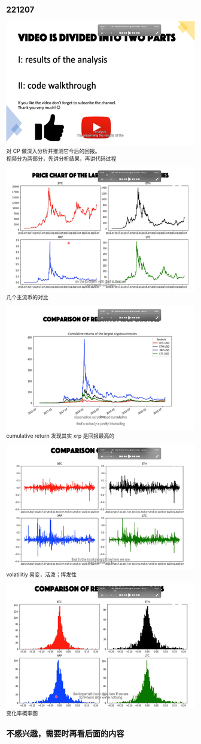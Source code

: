 ## 221207

<img src='./img/2022-12-07-10-13-34.png' height=333px></img>  
对 CP 做深入分析并推测它今后的回报。  
视频分为两部分，先讲分析结果，再讲代码过程

<img src='./img/2022-12-07-10-16-04.png' height=333px></img>  
几个主流币的对比

<img src='./img/2022-12-07-10-17-48.png' height=333px></img>  
cumulative return 发现其实 xrp 是回报最高的

<img src='./img/2022-12-07-10-20-08.png' height=333px></img>  
volatilitiy 易变，活泼；挥发性

<img src='./img/2022-12-07-10-26-14.png' height=333px></img>  
变化率概率图

## 不感兴趣，需要时再看后面的内容
